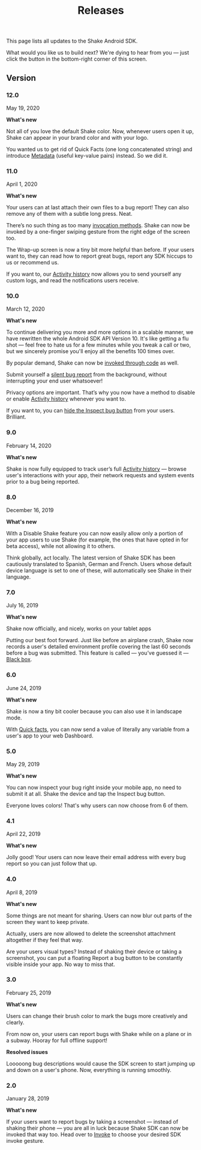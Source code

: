 ﻿---
id: android-releases
title: Releases
---
This page lists all updates to the Shake Android SDK.

What would you like us to build next? We're dying to hear from you — 
just click the button in the bottom-right corner of this screen.

## Version

### 12.0
May 19, 2020

**What's new**

Not all of you love the default Shake color. Now, whenever users open it up, 
Shake can appear in your brand color and with your logo.

You wanted us to get rid of Quick Facts (one long concatenated string) 
and introduce [Metadata](/android/metadata.md) (useful key-value pairs) instead. So we did it.

### 11.0
April 1, 2020

**What's new**

Your users can at last attach their own files to a bug report! 
They can also remove any of them with a subtle long press. Neat.

There’s no such thing as too many [invocation methods](/android/invoke.md). 
Shake can now be invoked by a one-finger swiping gesture from the right edge of the screen too.

The Wrap-up screen is now a tiny bit more helpful than before. 
If your users want to, they can read how to report great bugs, report any SDK hiccups to us or recommend us.

If you want to, our [Activity history](/android/activity.md) now allows you to send yourself any custom logs, 
and read the notifications users receive.

### 10.0
March 12, 2020

**What's new**

To continue delivering you more and more options in a scalable manner, 
we have rewritten the whole Android SDK API Version 10.
 It's like getting a flu shot — feel free to hate us for a few minutes while you tweak a call or two, 
 but we sincerely promise you'll enjoy all the benefits 100 times over.

By popular demand, Shake can now be [invoked through code](/android/invoke.md) as well.

Submit yourself a [silent bug report](/android/silent-reports.md) from the background, 
without interrupting your end user whatsoever!

Privacy options are important. That’s why you now have a method to 
disable or enable [Activity history](/android/activity.md) whenever you want to.

If you want to, you can [hide the Inspect bug button](/android/inspect.md) from your users. Brilliant.

### 9.0
February 14, 2020

**What's new**

Shake is now fully equipped to track user’s full [Activity history](/android/activity.md) — 
browse user's interactions with your app, their network requests and system events prior to a bug being reported.

### 8.0
December 16, 2019

**What's new**

With a Disable Shake feature you can now easily allow only a portion of your app users to use Shake 
(for example, the ones that have opted in for beta access), while not allowing it to others.

Think globally, act locally. The latest version of Shake SDK has been cautiously translated to 
Spanish, German and French. Users whose default device language is set to one of these, 
will automatically see Shake in their language.

### 7.0
July 16, 2019

**What's new**

Shake now officially, and nicely, works on your tablet apps 

Putting our best foot forward. Just like before an airplane crash, Shake now records a user's detailed 
environment profile covering the last 60 seconds before a bug was submitted. This feature is called — 
you’ve guessed it — [Black box](/android/blackbox.md).

### 6.0
June 24, 2019

**What's new**

Shake is now a tiny bit cooler because you can also use it in landscape mode.

With [Quick facts](/android/quick-facts.md), you can now send a value of literally any variable 
from a user's app to your web Dashboard.

### 5.0
May 29, 2019

**What's new**

You can now inspect your bug right inside your mobile app, no need to submit it at all. 
Shake the device and tap the Inspect bug button.

Everyone loves colors! That's why users can now choose from 6 of them.

### 4.1
April 22, 2019

**What's new**

Jolly good! Your users can now leave their email address with every bug report so you can just follow that up.

### 4.0
April 8, 2019

**What's new**

Some things are not meant for sharing. Users can now blur out parts of the screen they want to keep private.

Actually, users are now allowed to delete the screenshot attachment altogether if they feel that way.

Are your users visual types? Instead of shaking their device or taking a screenshot, 
you can put a floating Report a bug button to be constantly visible inside your app. No way to miss that.

### 3.0
February 25, 2019

**What's new**

Users can change their brush color to mark the bugs more creatively and clearly.

From now on, your users can report bugs with Shake while on a plane or in a subway. Hooray for full offline support!

**Resolved issues**

Looooong bug descriptions would cause the SDK screen to start jumping up and down on a user's phone. Now, everything is running smoothly.

### 2.0
January 28, 2019

**What's new**

If your users want to report bugs by taking a screenshot — instead of shaking their phone — you are all in luck 
because Shake SDK can now be invoked that way too. Head over to [Invoke](/android/invoke.md) to choose your desired SDK invoke gesture.
